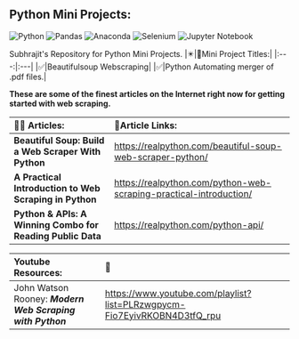 ## Python Mini Projects:

![Python](https://img.shields.io/badge/python-3670A0?style=for-the-badge&logo=python&logoColor=ffdd54)
![Pandas](https://img.shields.io/badge/pandas-%23150458.svg?style=for-the-badge&logo=pandas&logoColor=white)
![Anaconda](https://img.shields.io/badge/Anaconda-%2344A833.svg?style=for-the-badge&logo=anaconda&logoColor=white)
![Selenium](https://img.shields.io/badge/-selenium-%43B02A?style=for-the-badge&logo=selenium&logoColor=white)
![Jupyter Notebook](https://img.shields.io/badge/jupyter-%23FA0F00.svg?style=for-the-badge&logo=jupyter&logoColor=white)

Subhrajit's Repository for Python Mini Projects.
|:eight_pointed_black_star:|:bookmark:Mini Project Titles:|
|:---:|:---|
|:white_check_mark:|Beautifulsoup Webscraping|
|:white_check_mark:|Python Automating merger of .pdf files.|

__These are some of the finest articles on the Internet right now for getting started with web scraping.__

|:bookmark_tabs::ledger: Articles: |:bookmark:Article Links:|
|:---|:---|
| __Beautiful Soup: Build a Web Scraper With Python__ |https://realpython.com/beautiful-soup-web-scraper-python/|
| __A Practical Introduction to Web Scraping in Python__ |https://realpython.com/python-web-scraping-practical-introduction/|
| __Python & APIs: A Winning Combo for Reading Public Data__ |https://realpython.com/python-api/|

|Youtube Resources:|:link:|
|:---|:---|
|John Watson Rooney: ***Modern Web Scraping with Python***|https://www.youtube.com/playlist?list=PLRzwgpycm-Fio7EyivRKOBN4D3tfQ_rpu|
